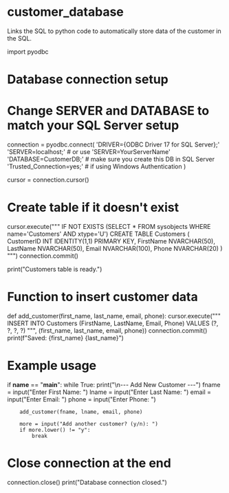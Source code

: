 # customer_database
Links the SQL to python code to automatically store data of the customer in the SQL.

import pyodbc
 
# Database connection setup
# Change SERVER and DATABASE to match your SQL Server setup
connection = pyodbc.connect(
    'DRIVER={ODBC Driver 17 for SQL Server};'
    'SERVER=localhost;'       # or use 'SERVER=YourServerName'
    'DATABASE=CustomerDB;'    # make sure you create this DB in SQL Server
    'Trusted_Connection=yes;' # if using Windows Authentication
)
 
cursor = connection.cursor()
 
# Create table if it doesn't exist
cursor.execute("""
IF NOT EXISTS (SELECT * FROM sysobjects WHERE name='Customers' AND xtype='U')
CREATE TABLE Customers (
    CustomerID INT IDENTITY(1,1) PRIMARY KEY,
    FirstName NVARCHAR(50),
    LastName NVARCHAR(50),
    Email NVARCHAR(100),
    Phone NVARCHAR(20)
)
""")
connection.commit()
 
print("Customers table is ready.")
 
# Function to insert customer data
def add_customer(first_name, last_name, email, phone):
    cursor.execute("""
    INSERT INTO Customers (FirstName, LastName, Email, Phone)
    VALUES (?, ?, ?, ?)
    """, (first_name, last_name, email, phone))
    connection.commit()
    print(f"Saved: {first_name} {last_name}")
 
# Example usage
if __name__ == "__main__":
    while True:
        print("\n--- Add New Customer ---")
        fname = input("Enter First Name: ")
        lname = input("Enter Last Name: ")
        email = input("Enter Email: ")
        phone = input("Enter Phone: ")
 
        add_customer(fname, lname, email, phone)
 
        more = input("Add another customer? (y/n): ")
        if more.lower() != "y":
            break
 
# Close connection at the end
connection.close()
print("Database connection closed.")
